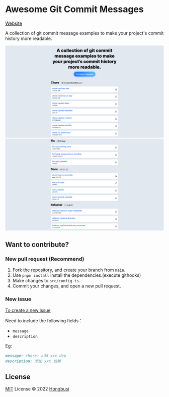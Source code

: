 # Awesome Git Commit Messages

[Website](https://git.hongbusi.com)

A collection of git commit message examples to make your project's commit history more readable.

![image1](./image1.png)
![image2](./image2.png)

## Want to contribute?

### New pull request (Recommend)

1. Fork [the repository](https://github.com/Hongbusi/awesome-git-commit-messages), and create your branch from `main`.
2. Use `pnpm install` install the dependencies.(execute githooks)
3. Make changes to `src/config.ts`.
4. Commit your changes, and open a new pull request.

### New issue

[To create a new issue](https://github.com/Hongbusi/awesome-git-commit-messages/issues/new)

Need to include the following fields：

- `message`
- `description`

Eg:

``` md
message: chore: add xxx dep
description: 添加 xxx 依赖
```

## License

[MIT](./LICENSE) License © 2022 [Hongbusi](https://github.com/Hongbusi) 

